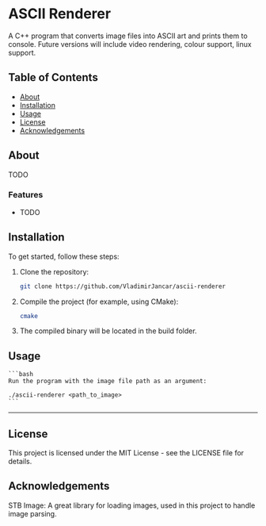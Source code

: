 # ASCII Renderer

A C++ program that converts image files into ASCII art and prints them to console. Future versions will include video rendering, colour support, linux support.

<!-- ![Project Banner](assets/img2.png) -->

## Table of Contents
- [About](#about)
- [Installation](#installation)
- [Usage](#usage)
- [License](#license)
- [Acknowledgements](#acknowledgements)

## About
TODO


### Features
- TODO

## Installation

To get started, follow these steps:

1. Clone the repository:
   ```bash
   git clone https://github.com/VladimirJancar/ascii-renderer
    ```

2. Compile the project (for example, using CMake):
    ```bash
    cmake
    ```

3. The compiled binary will be located in the build folder.

## Usage
    ```bash
    Run the program with the image file path as an argument:
    
    ./ascii-renderer <path_to_image>
    ```

---

## License

This project is licensed under the MIT License - see the LICENSE file for details.

## Acknowledgements

STB Image: A great library for loading images, used in this project to handle image parsing.

